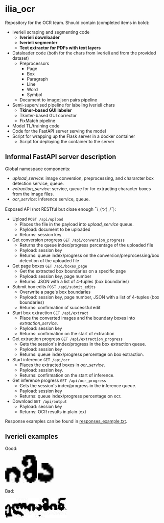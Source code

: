 

# ilia_ocr
Repository for the OCR team. Should contain (completed items in bold):
 * Iverieli scraping and segmenting code
 	 * **Iverieli downloader**
 	 * **Iverieli segmenter**
	 * **Text extractor for PDFs with text layers**
 * Dataloader code (both for the chars from Iverieli and from the provided dataset)
	 * Preprocessors
		 * Page
		 * Box
		 * Paragraph
		 * Line
		 * Word
		 * Symbol
	* Document to image:json pairs pipeline
 * Semi-supervised pipeline for labeling Iverieli chars
	 * **Tkiner-based GUI labeler**
	 * Tkinter-based GUI corrector
	 * FixMatch pipeline
 * Model TL/training code
 * Code for the FastAPI server serving the model
 * Script for wrapping up the Flask server in a docker container 
	 * Script for deploying the container to the server

## Informal FastAPI server description
Global namespace components:
* *upload\_service*: image conversion, preprocessing, and chararcter box detection service, queue.
* *extraction\_service*: service, queue for for extracting character boxes from the image files.
* *ocr\_service*: Inference service, queue.

Exposed API (not RESTful but close enough  ¯\\\_(ツ)\_/¯):
* Upload `POST /api/upload`
	* Places the file in the payload into *upload\_service* queue.
	* Payload: document to be uploaded
	* Returns: session key		
* Get conversion progress `GET /api/conversion_progress`
	* Returns the queue index/progress percentage of the uploaded file
	* Payload: session key
	* Returns: queue index/progress on the conversion/preprocessing/box detection of the uploaded file
* Get page boxes `GET /api/boxes_page`
	* Get the extracted box boundaries on a specific page
	* Payload: session key, page number
	* Returns: JSON with a list of 4-tuples (box boundaries)
* Submit box edits `POST /api/submit_edits`
	* Overwrite a page's box boundaries
	* Payload: session key, page number, JSON with a list of 4-tuples (box boundaries)
	* Returns: confirmation of successful edit
* Start box extraction `GET /api/extract`
	* Place the converted images and the boundary boxes into *extraction\_service*.
	* Payload: session key
	* Returns: confirmation on the start of extraction
* Get extraction progress `GET /api/extraction_progress`
	* Gets the session's index/progress in the box extraction queue.
	* Payload: session key
	* Returns: queue index/progress percentage on box extraction.
* Start inference `GET /api/ocr`
	* Places the extracted boxes in *ocr\_service*.
	* Payload: session key.
	* Returns: confirmation on the start of inference.
* Get inference progress `GET /api/ocr_progress`
	* Gets the session's index/progress in the inference queue.
	* Payload: session key
	* Returns: queue index/progress percentage on ocr.
* Download `GET /api/output`
	* Payload: session key
	* Returns: OCR results in plain text
	
Response examples can be found in [responses_example.txt](responses_example.txt).

	
## Iverieli examples
Good: 

<img src="resources/good1.png" width="50">
<img src="resources/good2.png" width="50">
<img src="resources/good3.png" width="50">

Bad:

<img src="resources/bad.png" width="200">
